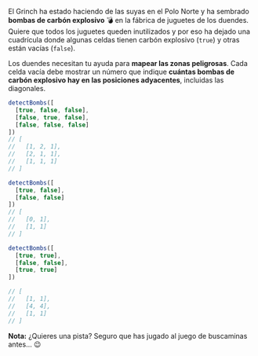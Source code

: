 El Grinch ha estado haciendo de las suyas en el Polo Norte y ha sembrado **bombas de carbón explosivo** 💣 en la fábrica de juguetes de los duendes. Quiere que todos los juguetes queden inutilizados y por eso ha dejado una cuadrícula donde algunas celdas tienen carbón explosivo (`true`) y otras están vacías (`false`).

Los duendes necesitan tu ayuda para **mapear las zonas peligrosas**. Cada celda vacía debe mostrar un número que indique **cuántas bombas de carbón explosivo hay en las posiciones adyacentes**, incluidas las diagonales.

```javascript
detectBombs([
  [true, false, false],
  [false, true, false],
  [false, false, false]
])
// [
//   [1, 2, 1],
//   [2, 1, 1],
//   [1, 1, 1]
// ]

detectBombs([
  [true, false],
  [false, false]
])
// [
//   [0, 1],
//   [1, 1]
// ]

detectBombs([
  [true, true],
  [false, false],
  [true, true]
])

// [
//   [1, 1],
//   [4, 4],
//   [1, 1]
// ]
```

**Nota:** ¿Quieres una pista? Seguro que has jugado al juego de buscaminas antes… 😉